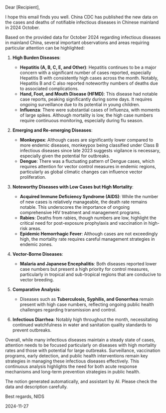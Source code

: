 Dear [Recipient],

I hope this email finds you well. China CDC has published the new data on the cases and deaths of notifiable infectious diseases in Chinese mainland in 2024 October.

Based on the provided data for October 2024 regarding infectious diseases in mainland China, several important observations and areas requiring particular attention can be highlighted:

1. **High Burden Diseases**:
   - **Hepatitis (A, B, C, E, and Other)**: Hepatitis continues to be a major concern with a significant number of cases reported, especially Hepatitis B with consistently high cases across the month. Notably, Hepatitis B and C also reported noteworthy numbers of deaths due to associated complications.
   - **Hand, Foot, and Mouth Disease (HFMD)**: This disease had notable case reports, peaking significantly during some days. It requires ongoing surveillance due to its potential in young children.
   - **Influenza**: There were substantial cases of Influenza, with moments of large spikes. Although mortality is low, the high case numbers require continuous monitoring, especially during flu season.

2. **Emerging and Re-emerging Diseases**:
   - **Monkeypox**: Although cases are significantly lower compared to more endemic diseases, monkeypox being classified under Class B infectious diseases since late 2023 suggests vigilance is necessary, especially given the potential for outbreaks.
   - **Dengue**: There was a fluctuating pattern of Dengue cases, which requires attention for vector control measures in endemic regions, particularly as global climatic changes can influence vector proliferation.

3. **Noteworthy Diseases with Low Cases but High Mortality**:
   - **Acquired Immune Deficiency Syndrome (AIDS)**: While the number of new cases is relatively manageable, the death rate remains notable. This underscores the importance of ongoing comprehensive HIV treatment and management programs.
   - **Rabies**: Deaths from rabies, though numbers are low, highlight the critical need for post-exposure prophylaxis and vaccination in high-risk areas.
   - **Epidemic Hemorrhagic Fever**: Although cases are not exceedingly high, the mortality rate requires careful management strategies in endemic zones.

4. **Vector-Borne Diseases**:
   - **Malaria and Japanese Encephalitis**: Both diseases reported lower case numbers but present a high priority for control measures, particularly in tropical and sub-tropical regions that are conducive to vector breeding.

5. **Comparative Analysis**:
   - Diseases such as **Tuberculosis, Syphilis, and Gonorrhea** remain present with high case numbers, reflecting ongoing public health challenges regarding transmission and control.

6. **Infectious Diarrhea**: Notably high throughout the month, necessitating continued watchfulness in water and sanitation quality standards to prevent outbreaks.

Overall, while many infectious diseases maintain a steady state of cases, attention needs to be focused particularly on diseases with high mortality rates and those with potential for large outbreaks. Surveillance, vaccination programs, early detection, and public health interventions remain key strategies in managing these infectious diseases effectively. This continuous analysis highlights the need for both acute response mechanisms and long-term prevention strategies in public health.

The notion generated automatically, and assistant by AI. Please check the data and description carefully.

Best regards,
NIDS

2024-11-27


